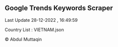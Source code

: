 

## Google Trends Keywords Scraper 
 
Last Update 28-12-2022 , 16:49:59

Country List :
VIETNAM.json



© Abdul Muttaqin 
